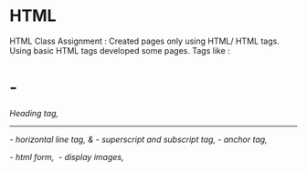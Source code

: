 # HTML
HTML Class Assignment : Created pages only using HTML/ HTML tags.
Using basic HTML tags developed some pages. Tags like :
<h1> - <h6> Heading tag, 
<hr> - horizontal line tag, 
<sup> </sup> & <sub> </sub> - superscript and subscript tag, 
<a> - anchor tag, 
<form> </form> - html form, 
<img> - display images, 



